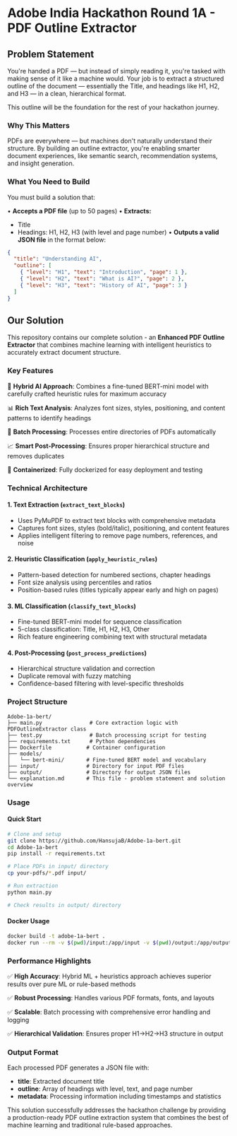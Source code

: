 # Adobe India Hackathon Round 1A - PDF Outline Extractor

## Problem Statement

You're handed a PDF — but instead of simply reading it, you're tasked with making sense of it like a machine would. Your job is to extract a structured outline of the document — essentially the Title, and headings like H1, H2, and H3 — in a clean, hierarchical format.

This outline will be the foundation for the rest of your hackathon journey.

### Why This Matters

PDFs are everywhere — but machines don't naturally understand their structure. By building an outline extractor, you're enabling smarter document experiences, like semantic search, recommendation systems, and insight generation.

### What You Need to Build

You must build a solution that:

• **Accepts a PDF file** (up to 50 pages)
• **Extracts:**
  - Title
  - Headings: H1, H2, H3 (with level and page number)
• **Outputs a valid JSON file** in the format below:

```json
{
  "title": "Understanding AI",
  "outline": [
    { "level": "H1", "text": "Introduction", "page": 1 },
    { "level": "H2", "text": "What is AI?", "page": 2 },
    { "level": "H3", "text": "History of AI", "page": 3 }
  ]
}
```

## Our Solution

This repository contains our complete solution - an **Enhanced PDF Outline Extractor** that combines machine learning with intelligent heuristics to accurately extract document structure.

### Key Features

🤖 **Hybrid AI Approach**: Combines a fine-tuned BERT-mini model with carefully crafted heuristic rules for maximum accuracy

📊 **Rich Text Analysis**: Analyzes font sizes, styles, positioning, and content patterns to identify headings

🔄 **Batch Processing**: Processes entire directories of PDFs automatically

📈 **Smart Post-Processing**: Ensures proper hierarchical structure and removes duplicates

🐳 **Containerized**: Fully dockerized for easy deployment and testing

### Technical Architecture

#### 1. Text Extraction (`extract_text_blocks`)
- Uses PyMuPDF to extract text blocks with comprehensive metadata
- Captures font sizes, styles (bold/italic), positioning, and content features
- Applies intelligent filtering to remove page numbers, references, and noise

#### 2. Heuristic Classification (`apply_heuristic_rules`)
- Pattern-based detection for numbered sections, chapter headings
- Font size analysis using percentiles and ratios
- Position-based rules (titles typically appear early and high on pages)

#### 3. ML Classification (`classify_text_blocks`)
- Fine-tuned BERT-mini model for sequence classification
- 5-class classification: Title, H1, H2, H3, Other
- Rich feature engineering combining text with structural metadata

#### 4. Post-Processing (`post_process_predictions`)
- Hierarchical structure validation and correction
- Duplicate removal with fuzzy matching
- Confidence-based filtering with level-specific thresholds

### Project Structure

```
Adobe-1a-bert/
├── main.py               # Core extraction logic with PDFOutlineExtractor class
├── test.py               # Batch processing script for testing
├── requirements.txt      # Python dependencies
├── Dockerfile           # Container configuration
├── models/
│   └── bert-mini/       # Fine-tuned BERT model and vocabulary
├── input/               # Directory for input PDF files
├── output/              # Directory for output JSON files
└── explanation.md       # This file - problem statement and solution overview
```

### Usage

#### Quick Start
```bash
# Clone and setup
git clone https://github.com/HansujaB/Adobe-1a-bert.git
cd Adobe-1a-bert
pip install -r requirements.txt

# Place PDFs in input/ directory
cp your-pdfs/*.pdf input/

# Run extraction
python main.py

# Check results in output/ directory
```

#### Docker Usage
```bash
docker build -t adobe-1a-bert .
docker run --rm -v $(pwd)/input:/app/input -v $(pwd)/output:/app/output adobe-1a-bert
```

### Performance Highlights

✅ **High Accuracy**: Hybrid ML + heuristics approach achieves superior results over pure ML or rule-based methods

✅ **Robust Processing**: Handles various PDF formats, fonts, and layouts

✅ **Scalable**: Batch processing with comprehensive error handling and logging

✅ **Hierarchical Validation**: Ensures proper H1→H2→H3 structure in output

### Output Format

Each processed PDF generates a JSON file with:
- **title**: Extracted document title
- **outline**: Array of headings with level, text, and page number
- **metadata**: Processing information including timestamps and statistics


This solution successfully addresses the hackathon challenge by providing a production-ready PDF outline extraction system that combines the best of machine learning and traditional rule-based approaches.
